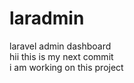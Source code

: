 # laradmin
laravel admin dashboard
<br>
hii this is my next commit
<br>
i am working on this project